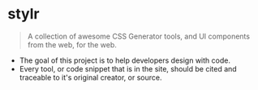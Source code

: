 # stylr

> A collection of awesome CSS Generator tools, and  UI components from the web, for the web.
  
  - The goal of this project is to help developers design with code.
  - Every tool, or code snippet that is in the site, should be cited and traceable to it's original creator, or source.
  